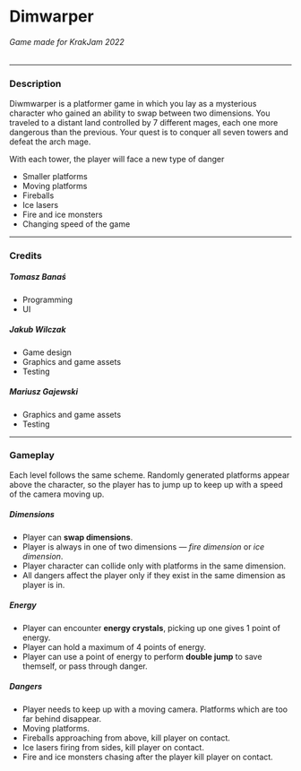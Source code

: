 # **Dimwarper**
###### _Game made for KrakJam 2022_
------------------------

### Description
Diwmwarper is a platformer game in which you lay as a mysterious character who gained an ability to swap between two dimensions. You traveled to a distant land controlled by 7 different mages, each one more dangerous than the previous. Your quest is to conquer all seven towers and defeat the arch mage.

With each tower, the player will face a new type of danger
- Smaller platforms
- Moving platforms
- Fireballs
- Ice lasers
- Fire and ice monsters
- Changing speed of the game
 ------------------------
### Credits
##### Tomasz Banaś
- Programming
- UI
##### Jakub Wilczak
- Game design
- Graphics and game assets
- Testing
##### Mariusz Gajewski
- Graphics and game assets
- Testing
 ------------------------
### Gameplay

Each level follows the same scheme. Randomly generated platforms appear above the character, so the player has to jump up to keep up with a speed of the camera moving up.

##### Dimensions
- Player can **swap dimensions**.
- Player is always in one of two dimensions — _fire dimension_ or _ice dimension_.
- Player character can collide only with platforms in the same dimension.
- All dangers affect the player only if they exist in the same dimension as player is in.

##### Energy
- Player can encounter **energy crystals**, picking up one gives 1 point of energy. 
- Player can hold a maximum of 4 points of energy. 
- Player can use a point of energy to perform **double jump** to save themself, or pass through danger.

##### Dangers
- Player needs to keep up with a moving camera. Platforms which are too far behind disappear.
- Moving platforms.
- Fireballs approaching from above, kill player on contact.
- Ice lasers firing from sides, kill player on contact.
- Fire and ice monsters chasing after the player kill player on contact.
